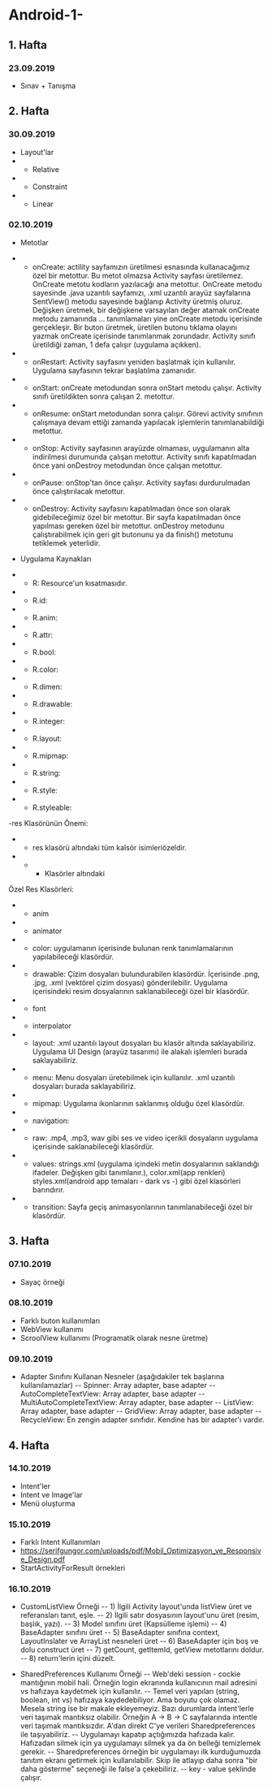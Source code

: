 # Android-1-

## 1. Hafta
### 23.09.2019
- Sınav + Tanışma

## 2. Hafta
### 30.09.2019
- Layout'lar
- - Relative
- - Constraint 
- - Linear

### 02.10.2019
- Metotlar
- - onCreate: actility sayfamızın üretilmesi esnasında kullanacağımız özel bir metottur. Bu metot olmazsa Activity sayfası üretilemez. OnCreate metotu kodların yazılacağı ana metottur. OnCreate metodu sayesinde .java uzantılı sayfamızı, .xml uzantılı arayüz sayfalarına SentView() metodu sayesinde bağlanıp Activity üretmiş oluruz. Değişken üretmek, bir değişkene varsayılan değer atamak onCreate metodu zamanında ... tanımlamaları yine onCreate metodu içerisinde gerçekleşir. Bir buton üretmek, üretilen butonu tıklama olayını yazmak onCreate içerisinde tanımlanmak zorundadır. Activity sınıfı üretildiği zaman, 1 defa çalışır (uygulama açıkken).

- - onRestart: Activity sayfasını yeniden başlatmak için kullanılır. Uygulama sayfasının tekrar başlatılma zamanıdır. 

- - onStart: onCreate metodundan sonra onStart metodu çalışır. Activity sınıfı üretildikten sonra çalışan 2. metottur. 

- - onResume: onStart metodundan sonra çalışır. Görevi activity sınıfının çalışmaya devam ettiği zamanda yapılacak işlemlerin tanımlanabildiği metottur.

- - onStop: Activity sayfasının arayüzde olmaması, uygulamanın alta indirilmesi durumunda çalışan metottur. Activity sınıfı kapatılmadan önce yani onDestroy metodundan önce çalışan metottur. 

- - onPause: onStop'tan önce çalışır. Activity sayfası durdurulmadan önce çalıştırılacak metottur.

- - onDestroy: Activity sayfasını kapatılmadan önce son olarak gidebileceğimiz özel bir metottur. Bir sayfa kapatılmadan önce yapılması gereken özel bir metottur. onDestroy metodunu çalıştırabilmek için geri git butonunu ya da finish() metotunu tetiklemek yeterlidir.

- Uygulama Kaynakları
- - R: Resource'un kısatmasıdır. 
- - R.id: 
- - R.anim:
- - R.attr:
- - R.bool:
- - R.color:
- - R.dimen:
- - R.drawable:
- - R.integer:
- - R.layout:
- - R.mipmap:
- - R.string:
- - R.style:
- - R.styleable:

-res Klasörünün Önemi:
- - res klasörü altındaki tüm kalsör isimleriözeldir. 
- - - Klasörler altındaki 

Özel Res Klasörleri:
- - anim
- - animator
- - color: uygulamanın içerisinde bulunan renk tanımlamalarının yapılabileceği klasördür.
- - drawable: Çizim dosyaları bulundurabilen klasördür. İçerisinde .png, .jpg, .xml (vektörel çizim dosyası) gönderilebilir. Uygulama içerisindeki resim dosyalarının saklanabileceği özel bir klasördür. 
- - font
- - interpolator
- - layout: .xml uzantılı layout dosyaları bu klasör altında saklayabiliriz. Uygulama UI Design (arayüz tasarımı) ile alakalı işlemleri burada saklayabiliriz.
- - menu: Menu dosyaları üretebilmek için kullanılır. .xml uzantılı dosyaları burada saklayabiliriz.  
- - mipmap: Uygulama ikonlarının saklanmış olduğu özel klasördür. 
- - navigation:
- - raw: .mp4, .mp3, wav gibi ses ve video içerikli dosyaların uygulama içerisinde saklanabileceği klasördür.
- - values: strings.xml (uygulama içindeki metin dosyalarının saklandığı ifadeler. Değişken gibi tanımlanır.), color.xml(app renkleri) styles.xml(android app temaları - dark vs -) gibi özel klasörleri barındırır.
- - transition: Sayfa geçiş animasyonlarının tanımlanabileceği özel bir klasördür.

## 3. Hafta
### 07.10.2019
- Sayaç örneği

### 08.10.2019
- Farklı buton kullanımları
- WebView kullanımı
- ScroolView kullanımı (Programatik olarak nesne üretme)

### 09.10.2019
- Adapter Sınıfını Kullanan Nesneler (aşağıdakiler tek başlarına kullanılamazlar)
-- Spinner: Array adapter, base adapter
-- AutoCompleteTextView: Array adapter, base adapter
-- MultiAutoCompleteTextView: Array adapter, base adapter
-- ListView: Array adapter, base adapter
-- GridView: Array adapter, base adapter
-- RecycleView: En zengin adapter sınıfıdır. Kendine has bir adapter'ı vardır.

## 4. Hafta
### 14.10.2019
- Intent'ler
- Intent ve Image'lar
- Menü oluşturma

### 15.10.2019
- Farklı Intent Kullanımları
- https://serifgungor.com/uploads/pdf/Mobil_Optimizasyon_ve_Responsive_Design.pdf
- StartActivityForResult örnekleri

### 16.10.2019
- CustomListView Örneği
-- 1) İlgili Activity layout'unda listView üret ve referansları tanıt, eşle.
-- 2) İlgili satır dosyasının layout'unu üret (resim, başlık, yazı).
-- 3) Model sınıfını üret (Kapsülleme işlemi)
-- 4) BaseAdapter sınıfını üret
-- 5) BaseAdapter sınıfına context, LayoutInslater ve ArrayList nesneleri üret
-- 6) BaseAdapter için boş ve dolu construct üret
-- 7) getCount, getItemId, getView metotlarını doldur.
-- 8) return'lerin içini düzelt.

- SharedPreferences Kullanımı Örneği
-- Web'deki session - cockie mantığının mobil hali. Örneğin login ekranında kullanıcının mail adresini vs hafızaya kaydetmek için kullanılır.
-- Temel veri yapıları (string, boolean, int vs) hafızaya kaydedebiliyor. Ama boyutu çok olamaz. Mesela string ise bir makale ekleyemeyiz. Bazı durumlarda intent'lerle veri taşımak mantıksız olabilir. Örneğin A -> B -> C sayfalarında intentle veri taşımak mantıksızdır. A'dan direkt C'ye verileri Sharedpreferences ile taşıyabiliriz.
-- Uygulamayı kapatıp açtığımızda hafızada kalır. Hafızadan silmek için ya uygulamayı silmek ya da ön belleği temizlemek gerekir.
-- Sharedpreferences örneğin bir uygulamayı ilk kurduğumuzda tanıtım ekranı getirmek için kullanılabilir. Skip ile atlayıp daha sonra "bir daha gösterme" seçeneği ile false'a çekebiliriz.
-- key - value şeklinde çalışır.






